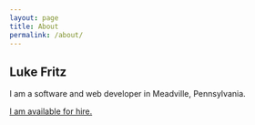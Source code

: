 ```yaml
---
layout: page
title: About
permalink: /about/
---
```


## Luke Fritz

I am a software and web developer in Meadville, Pennsylvania.

[I am available for hire.](mailto:luke@lukeandkrista.com)
